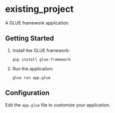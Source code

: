 # existing_project

A GLUE framework application.

## Getting Started

1. Install the GLUE framework:
   ```
   pip install glue-framework
   ```

2. Run the application:
   ```
   glue run app.glue
   ```

## Configuration

Edit the `app.glue` file to customize your application.
